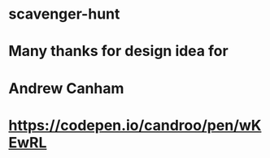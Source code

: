 # scavenger-hunt
# Many thanks for design idea for

# Andrew Canham
# https://codepen.io/candroo/pen/wKEwRL